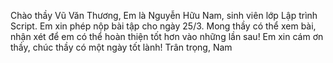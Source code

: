 Chào thầy Vũ Văn Thương,
Em là Nguyễn Hữu Nam, sinh viên lớp Lập trình Script. Em xin phép nộp bài tập cho ngày 25/3.
Mong thầy có thể xem bài, nhận xét để em có thể hoàn thiện tốt hơn vào những lần sau!
Em xin cám ơn thầy, chúc thầy có một ngày tốt lành!
Trân trọng,
Nam

